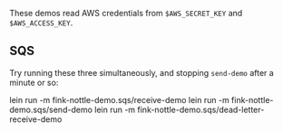 These demos read AWS credentials from `$AWS_SECRET_KEY` and `$AWS_ACCESS_KEY`.

## SQS

Try running these three simultaneously, and stopping `send-demo` after a minute or so:

lein run -m fink-nottle-demo.sqs/receive-demo
lein run -m fink-nottle-demo.sqs/send-demo
lein run -m fink-nottle-demo.sqs/dead-letter-receive-demo
